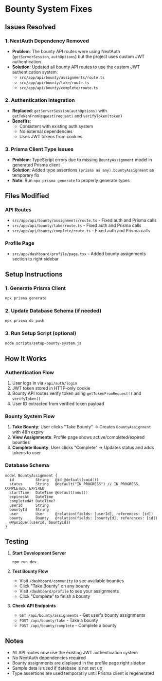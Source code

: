 # Bounty System Fixes

## Issues Resolved

### 1. **NextAuth Dependency Removed**
- **Problem**: The bounty API routes were using NextAuth (`getServerSession`, `authOptions`) but the project uses custom JWT authentication
- **Solution**: Updated all bounty API routes to use the custom JWT authentication system:
  - `src/app/api/bounty/assignments/route.ts`
  - `src/app/api/bounty/take/route.ts` 
  - `src/app/api/bounty/complete/route.ts`

### 2. **Authentication Integration**
- **Replaced**: `getServerSession(authOptions)` with `getTokenFromRequest(request)` and `verifyToken(token)`
- **Benefits**: 
  - Consistent with existing auth system
  - No external dependencies
  - Uses JWT tokens from cookies

### 3. **Prisma Client Type Issues**
- **Problem**: TypeScript errors due to missing `BountyAssignment` model in generated Prisma client
- **Solution**: Added type assertions `(prisma as any).bountyAssignment` as temporary fix
- **Note**: Run `npx prisma generate` to properly generate types

## Files Modified

### API Routes
- `src/app/api/bounty/assignments/route.ts` - Fixed auth and Prisma calls
- `src/app/api/bounty/take/route.ts` - Fixed auth and Prisma calls  
- `src/app/api/bounty/complete/route.ts` - Fixed auth and Prisma calls

### Profile Page
- `src/app/dashboard/profile/page.tsx` - Added bounty assignments section to right sidebar

## Setup Instructions

### 1. **Generate Prisma Client**
```bash
npx prisma generate
```

### 2. **Update Database Schema** (if needed)
```bash
npx prisma db push
```

### 3. **Run Setup Script** (optional)
```bash
node scripts/setup-bounty-system.js
```

## How It Works

### Authentication Flow
1. User logs in via `/api/auth/login`
2. JWT token stored in HTTP-only cookie
3. Bounty API routes verify token using `getTokenFromRequest()` and `verifyToken()`
4. User ID extracted from verified token payload

### Bounty System Flow
1. **Take Bounty**: User clicks "Take Bounty" → Creates `BountyAssignment` with 48h expiry
2. **View Assignments**: Profile page shows active/completed/expired bounties
3. **Complete Bounty**: User clicks "Complete" → Updates status and adds tokens to user

### Database Schema
```prisma
model BountyAssignment {
  id          String   @id @default(cuid())
  status      String   @default("IN_PROGRESS") // IN_PROGRESS, COMPLETED, EXPIRED
  startTime   DateTime @default(now())
  expiresAt   DateTime
  completedAt DateTime?
  userId      String
  bountyId    String
  user        User     @relation(fields: [userId], references: [id])
  bounty      Bounty   @relation(fields: [bountyId], references: [id])
  @@unique([userId, bountyId])
}
```

## Testing

1. **Start Development Server**
   ```bash
   npm run dev
   ```

2. **Test Bounty Flow**
   - Visit `/dashboard/community` to see available bounties
   - Click "Take Bounty" on any bounty
   - Visit `/dashboard/profile` to see your assignments
   - Click "Complete" to finish a bounty

3. **Check API Endpoints**
   - `GET /api/bounty/assignments` - Get user's bounty assignments
   - `POST /api/bounty/take` - Take a bounty
   - `POST /api/bounty/complete` - Complete a bounty

## Notes

- All API routes now use the existing JWT authentication system
- No NextAuth dependencies required
- Bounty assignments are displayed in the profile page right sidebar
- Sample data is used if database is not set up
- Type assertions are used temporarily until Prisma client is regenerated
